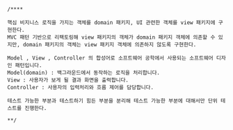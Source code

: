 	/****

	핵심 비지니스 로직을 가지는 객체를 domain 패키지, UI 관련한 객체를 view 패키지에 구현한다.
	MVC 패턴 기반으로 리팩토링해 view 패키지의 객체가 domain 패키지 객체에 의존할 수 있지만, domain 패키지의 객체는 view 패키지 객체에 의존하지 않도록 구현한다.
	
	Model , View , Controller 의 합성어로 소프트웨어 공학에서 사용되는 소프트웨어 디자인 패턴입니다.
	Model(domain) : 백그라운드에서 동작하는 로직을 처리합니다.
	View : 사용자가 보게 될 결과 화면을 출력합니다.
	Controller : 사용자의 입력처리와 흐름 제어를 담당합니다.

	테스트 가능한 부분과 테스트하기 힘든 부분을 분리해 테스트 가능한 부분에 대해서만 단위 테스트를 진행한다.
	
	**/
